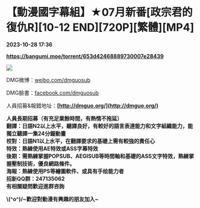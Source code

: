 # 【動漫國字幕組】★07月新番[政宗君的復仇R][10-12 END][720P][繁體][MP4]

**2023-10-28 17:36**

**https://bangumi.moe/torrent/653d42468889730007e28439**

![](https://s2.loli.net/2023/07/29/FT8qhl1DU75XQSp.jpg)

DMG微博：[weibo.com/dmguosub](https://weibo.com/dmguosub)

DMG臉書：[facebook.com/dmguosub](https://facebook.com/dmguosub)

人員招募&報錯地址：**[http://dmguo.org/](http://dmguo.org/)**  
  
**人員長期招募（有充足業餘時間，有熱情不拖延）  
翻譯：日語N2以上水平，聽譯良好，有較好的語言表達能力和文字組織能力，能獨立聽譯一集24分鐘動畫  
校對：日語N1以上水平，在翻譯要求的基礎上需有較強的責任心**  
**特效：熟練使用AE特效或ASS字幕特效  
後期：需熟練掌握POPSUB、AEGISUB等時間軸和基礎的ASS文字特效，熟練掌握壓制技術，優良網路條件。**  
**海報：熟練使用PS等繪圖軟件、或具有手绘能力者  
招新QQ群：247135062  
有相關疑問歡迎進群咨詢**

**\\(^o^)/~歡迎對動漫有興趣的朋友加入~**